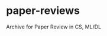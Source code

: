 # paper-reviews
Archive for Paper Review in CS, ML/DL 
<!--
<br>

# Recommendation System

- [Matrix Factorization Techniques for Recommender Systems](https://github.com/iuliet716/paper-reviews/blob/main/Recommendation%20System/Matrix%20Factorization%20Techniques%20for%20Recommender%20Systems/review.md)

<br>

# MLOps

- [PyTorch Distributed: Experiences on Accelerating Data Parallel Training]
-->
